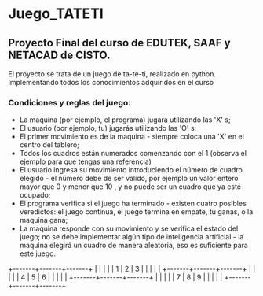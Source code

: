 # Juego_TATETI
## Proyecto Final del curso de EDUTEK, SAAF y NETACAD de CISTO.

El proyecto se trata de un juego de ta-te-ti, realizado en python. Implementando todos los conocimientos adquiridos en el curso

### Condiciones y reglas del juego:

* La maquina (por ejemplo, el programa) jugará utilizando las 'X' s;
* El usuario (por ejemplo, tu) jugarás utilizando las 'O' s;
* El primer movimiento es de la maquina - siempre coloca una 'X' en el centro
  del tablero;
* Todos los cuadros están numerados comenzando con el 1 (observa el ejemplo
  para que tengas una referencia)
* El usuario ingresa su movimiento introduciendo el número de cuadro elegido - el
  número debe de ser valido, por ejemplo un valor entero mayor que 0 y menor
  que 10 , y no puede ser un cuadro que ya esté ocupado;
* El programa verifica si el juego ha terminado - existen cuatro posibles
  veredictos: el juego continua, el juego termina en empate, tu ganas, o la
  maquina gana;
* La maquina responde con su movimiento y se verifica el estado del juego;
  no se debe implementar algún tipo de inteligencia artificial - la maquina elegirá
  un cuadro de manera aleatoria, eso es suficiente para este juego.


+-------+-------+-------+
|       |       |       |
|   1   |   2   |   3   |
|       |       |       |
+-------+-------+-------+
|       |       |       |
|   4   |   5   |   6   |
|       |       |       |
+-------+-------+-------+
|       |       |       |
|   7   |   8   |   9   |
|       |       |       |
+-------+-------+-------+
